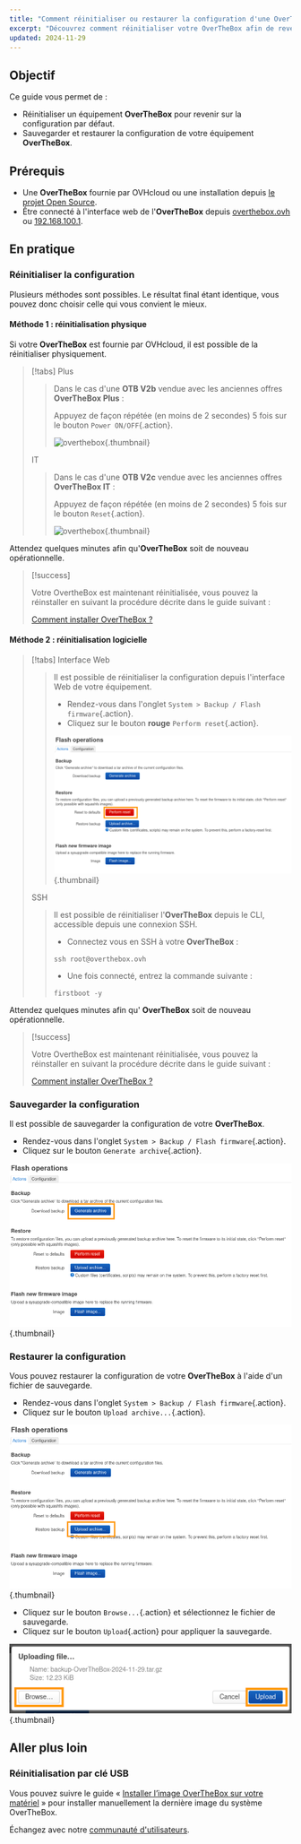 ```yaml
---
title: "Comment réinitialiser ou restaurer la configuration d'une OverTheBox"
excerpt: "Découvrez comment réinitialiser votre OverTheBox afin de revenir à la configuration par défaut"
updated: 2024-11-29
---
```


## Objectif

Ce guide vous permet de :

- Réinitialiser un équipement **OverTheBox** pour revenir sur la configuration par défaut.
- Sauvegarder et restaurer la configuration de votre équipement **OverTheBox**.

## Prérequis

- Une **OverTheBox** fournie par OVHcloud ou une installation depuis [le projet Open Source](/pages/web_cloud/internet/overthebox/advanced_installer_limage_overthebox_sur_votre_materiel).
- Être connecté à l'interface web de l'**OverTheBox** depuis [overthebox.ovh](http://overthebox.ovh) ou [192.168.100.1](https://192.168.100.1).

## En pratique

### Réinitialiser la configuration

Plusieurs méthodes sont possibles. Le résultat final étant identique, vous pouvez donc choisir celle qui vous convient le mieux.

#### Méthode 1 : réinitialisation physique

Si votre **OverTheBox** est fournie par OVHcloud, il est possible de la réinitialiser physiquement.

> [!tabs]
> Plus
>>
>> Dans le cas d'une **OTB V2b** vendue avec les anciennes offres **OverTheBox Plus** :
>>
>> Appuyez de façon répétée (en moins de 2 secondes) 5 fois sur le bouton `Power ON/OFF`{.action}.
>>
>> ![overthebox](images/reset-method1_OTBv2b.png){.thumbnail}
>>
> IT
>>
>> Dans le cas d'une **OTB V2c** vendue avec les anciennes offres **OverTheBox IT** :
>>
>> Appuyez de façon répétée (en moins de 2 secondes) 5 fois sur le bouton `Reset`{.action}.
>>
>> ![overthebox](images/reset-method1_OTBv2c_edit.jpg){.thumbnail}
>>

Attendez quelques minutes afin qu'**OverTheBox** soit de nouveau opérationnelle.

> [!success]
>
> Votre OvertheBox est maintenant réinitialisée, vous pouvez la réinstaller en suivant la procédure décrite dans le guide suivant :
>
> [Comment installer OverTheBox ?](/pages/web_cloud/internet/overthebox/plus_itv2_installation)
>

#### Méthode 2 : réinitialisation logicielle

> [!tabs]
> Interface Web
>>
>> Il est possible de réinitialiser la configuration depuis l'interface Web de votre équipement.
>>
>> - Rendez-vous dans l'onglet `System > Backup / Flash firmware`{.action}.
>> - Cliquez sur le bouton **rouge** `Perform reset`{.action}.
>>
>> ![overthebox](images/luci-reset-2024.png){.thumbnail}
>>
> SSH
>>
>> Il est possible de réinitialiser l'**OverTheBox** depuis le CLI, accessible depuis une connexion SSH.
>>
>> - Connectez vous en SSH à votre **OverTheBox** :
>>
>> ```console
>> ssh root@overthebox.ovh
>> ```
>> - Une fois connecté, entrez la commande suivante :
>>
>> ```console
>> firstboot -y
>> ```
>>

Attendez quelques minutes afin qu' **OverTheBox** soit de nouveau opérationnelle.

> [!success]
>
> Votre OvertheBox est maintenant réinitialisée, vous pouvez la réinstaller en suivant la procédure décrite dans le guide suivant :
>
> [Comment installer OverTheBox ?](/pages/web_cloud/internet/overthebox/plus_itv2_installation)
>

### Sauvegarder la configuration

Il est possible de sauvegarder la configuration de votre **OverTheBox**.

- Rendez-vous dans l'onglet `System > Backup / Flash firmware`{.action}.
- Cliquez sur le bouton `Generate archive`{.action}.

![overthebox](images/luci-save-2024.png){.thumbnail}

### Restaurer la configuration

Vous pouvez restaurer la configuration de votre **OverTheBox** à l'aide d'un fichier de sauvegarde.

- Rendez-vous dans l'onglet `System > Backup / Flash firmware`{.action}.
- Cliquez sur le bouton `Upload archive...`{.action}.

![overthebox](images/luci-restore-1-2024.png){.thumbnail}

- Cliquez sur le bouton `Browse...`{.action} et sélectionnez le fichier de sauvegarde.
- Cliquez sur le bouton `Upload`{.action} pour appliquer la sauvegarde.

![overthebox](images/luci-restore-2-2024.png){.thumbnail}

## Aller plus loin

### Réinitialisation par clé USB

Vous pouvez suivre le guide « [Installer l’image OverTheBox sur votre matériel](/pages/web_cloud/internet/overthebox/advanced_installer_limage_overthebox_sur_votre_materiel) » pour installer manuellement la dernière image du système OverTheBox.

Échangez avec notre [communauté d'utilisateurs](/links/community).
